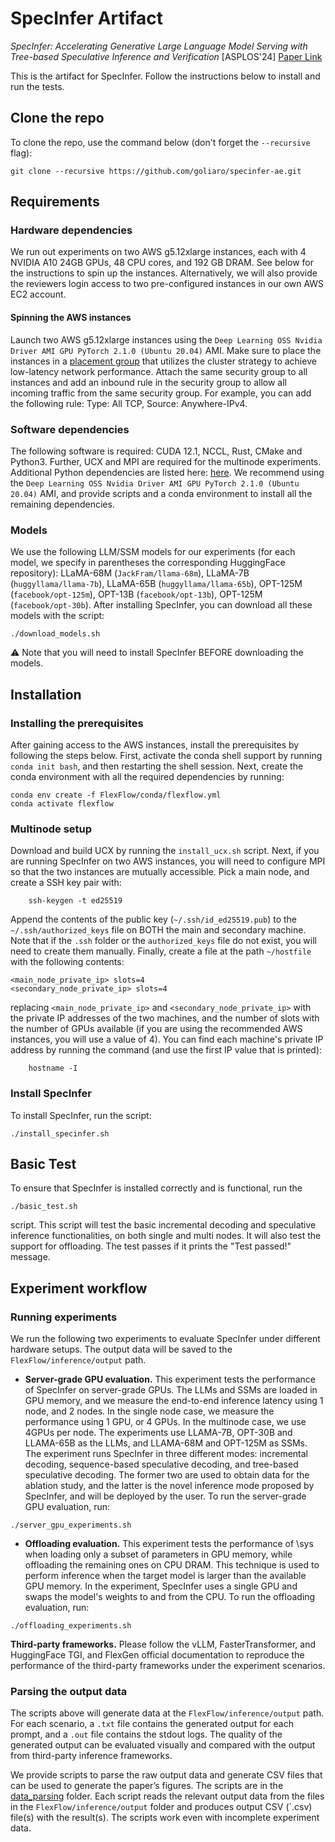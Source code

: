 # SpecInfer Artifact
*SpecInfer: Accelerating Generative Large Language Model Serving with Tree-based Speculative Inference and Verification* [ASPLOS'24] [Paper Link](https://arxiv.org/abs/2305.09781)

This is the artifact for SpecInfer. Follow the instructions below to install and run the tests.

## Clone the repo
To clone the repo, use the command below (don't forget the `--recursive` flag):
```
git clone --recursive https://github.com/goliaro/specinfer-ae.git
```

## Requirements
### Hardware dependencies
We run out experiments on two AWS g5.12xlarge instances, each with 4 NVIDIA A10 24GB GPUs, 48 CPU cores, and 192 GB DRAM. See below for the instructions to spin up the instances. Alternatively, we will also provide the reviewers login access to two pre-configured instances in our own AWS EC2 account. 

#### Spinning the AWS instances
Launch two AWS g5.12xlarge instances using the `Deep Learning OSS Nvidia Driver AMI GPU PyTorch 2.1.0 (Ubuntu 20.04)` AMI. Make sure to place the instances in a [placement group](https://docs.aws.amazon.com/AWSEC2/latest/UserGuide/placement-groups.html) that utilizes the cluster strategy to achieve low-latency network performance. Attach the same security group to all instances and add an inbound rule in the security group to allow all incoming traffic from the same security group. For example, you can add the following rule: Type: All TCP, Source: Anywhere-IPv4.

### Software dependencies
The following software is required: CUDA 12.1, NCCL, Rust, CMake and Python3. Further, UCX and MPI are required for the multinode experiments. Additional Python dependencies are listed here: [here](https://github.com/flexflow/FlexFlow/blob/inference/requirements.txt). We recommend using the `Deep Learning OSS Nvidia Driver AMI GPU PyTorch 2.1.0 (Ubuntu 20.04)` AMI, and provide scripts and a conda environment to install all the remaining dependencies.

### Models
We use the following LLM/SSM models for our experiments (for each model, we specify in parentheses the corresponding HuggingFace repository): LLaMA-68M (`JackFram/llama-68m`), LLaMA-7B (`huggyllama/llama-7b`), LLaMA-65B (`huggyllama/llama-65b`), OPT-125M (`facebook/opt-125m`), OPT-13B (`facebook/opt-13b`), OPT-125M (`facebook/opt-30b`). After installing SpecInfer, you can download all these models with the script: 
```
./download_models.sh
```
⚠️ Note that you will need to install SpecInfer BEFORE downloading the models.

## Installation
### Installing the prerequisites
After gaining access to the AWS instances, install the prerequisites by following the steps below. First, activate the conda shell support by running `conda init bash`, and then restarting the shell session.
Next, create the conda environment with all the required dependencies by running:
```
conda env create -f FlexFlow/conda/flexflow.yml
conda activate flexflow
```

### Multinode setup
Download and build UCX by running the `install_ucx.sh` script. Next, if you are running SpecInfer on two AWS instances, you will need to configure MPI so that the two instances are mutually accessible. Pick a main node, and create a SSH key pair with:
```
    ssh-keygen -t ed25519
```
Append the contents of the public key (`~/.ssh/id_ed25519.pub`) to the `~/.ssh/authorized_keys` file on BOTH the main and secondary machine. Note that if the `.ssh` folder or the `authorized_keys` file do not exist, you will need to create them manually. 
Finally, create a file at the path `~/hostfile` with the following contents:
```
<main_node_private_ip> slots=4
<secondary_node_private_ip> slots=4
```
replacing `<main_node_private_ip>` and `<secondary_node_private_ip>` with the private IP addresses of the two machines, and the number of slots with the number of GPUs available (if you are using the recommended AWS instances, you will use a value of 4). You can find each machine's private IP address by running the command (and use the first IP value that is printed):
```
    hostname -I
```

### Install SpecInfer

To install SpecInfer, run the script: 
```
./install_specinfer.sh
```

## Basic Test
To ensure that SpecInfer is installed correctly and is functional, run the 
```
./basic_test.sh
```
script. This script will test the basic incremental decoding and speculative inference functionalities, on both single and multi nodes. It will also test the support for offloading. The test passes if it prints the "Test passed!" message. 

## Experiment workflow

### Running experiments
We run the following two experiments to evaluate SpecInfer under different hardware setups. The output data will be saved to the `FlexFlow/inference/output` path.
- **Server-grade GPU evaluation.** This experiment tests the performance of SpecInfer on server-grade GPUs. The LLMs and SSMs are loaded in GPU memory, and we measure the end-to-end inference latency using 1 node, and 2 nodes. In the single node case, we measure the performance using 1 GPU, or 4 GPUs. In the multinode case, we use 4GPUs per node. The experiments use LLAMA-7B, OPT-30B and LLAMA-65B as the LLMs, and LLAMA-68M and OPT-125M as SSMs. The experiment runs SpecInfer in three different modes: incremental decoding, sequence-based speculative decoding, and tree-based speculative decoding. The former two are used to obtain data for the ablation study, and the latter is the novel inference mode proposed by SpecInfer, and will be deployed by the user. To run the server-grade GPU evaluation, run:
```
./server_gpu_experiments.sh
```
- **Offloading evaluation.** This experiment tests the performance of \sys when loading only a subset of parameters in GPU memory, while offloading the remaining ones on CPU DRAM. This technique is used to perform inference when the target model is larger than the available GPU memory. In the experiment, SpecInfer uses a single GPU and swaps the model's weights to and from the CPU. To run the offloading evaluation, run: 
```
./offloading_experiments.sh
```

**Third-party frameworks.** Please follow the vLLM, FasterTransformer, and HuggingFace TGI, and FlexGen official documentation to reproduce the performance of the third-party frameworks under the experiment scenarios.

### Parsing the output data
The scripts above will generate data at the `FlexFlow/inference/output` path. For each scenario, a `.txt` file contains the generated output for each prompt, and a `.out` file contains the stdout logs. The quality of the generated output can be evaluated visually and compared with the output from third-party inference frameworks.

We provide scripts to parse the raw output data and generate CSV files that can be used to generate the paper’s figures. The scripts are in the [data_parsing](./data_parsing) folder. Each script reads the relevant output data from the files in the `FlexFlow/inference/output` folder and produces output CSV (`.csv) file(s) with the result(s). The scripts work even with incomplete experiment data.
